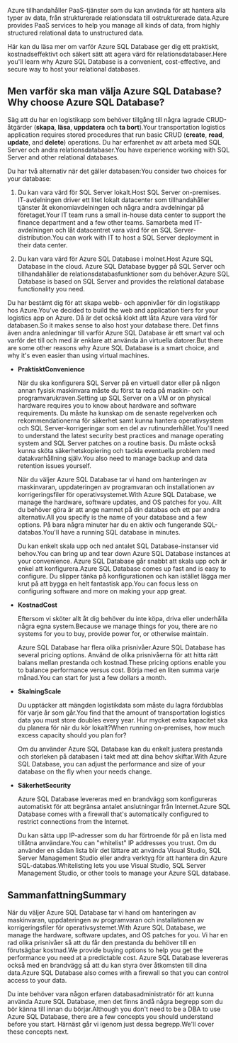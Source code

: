 <span data-ttu-id="5ab57-101">Azure tillhandahåller PaaS-tjänster som du kan använda för att hantera alla typer av data, från strukturerade relationsdata till ostrukturerade data.</span><span class="sxs-lookup"><span data-stu-id="5ab57-101">Azure provides PaaS services to help you manage all kinds of data, from highly structured relational data to unstructured data.</span></span>

<span data-ttu-id="5ab57-102">Här kan du läsa mer om varför Azure SQL Database ger dig ett praktiskt, kostnadseffektivt och säkert sätt att agera värd för relationsdatabaser.</span><span class="sxs-lookup"><span data-stu-id="5ab57-102">Here you'll learn why Azure SQL Database is a convenient, cost-effective, and secure way to host your relational databases.</span></span>

## <a name="why-choose-azure-sql-database"></a><span data-ttu-id="5ab57-103">Men varför ska man välja Azure SQL Database?</span><span class="sxs-lookup"><span data-stu-id="5ab57-103">Why choose Azure SQL Database?</span></span>

<span data-ttu-id="5ab57-104">Säg att du har en logistikapp som behöver tillgång till några lagrade CRUD-åtgärder (**skapa**, **läsa**, **uppdatera** och **ta bort**).</span><span class="sxs-lookup"><span data-stu-id="5ab57-104">Your transportation logistics application requires stored procedures that run basic CRUD (**create**, **read**, **update**, and **delete**) operations.</span></span> <span data-ttu-id="5ab57-105">Du har erfarenhet av att arbeta med SQL Server och andra relationsdatabaser.</span><span class="sxs-lookup"><span data-stu-id="5ab57-105">You have experience working with SQL Server and other relational databases.</span></span>

<span data-ttu-id="5ab57-106">Du har två alternativ när det gäller databasen:</span><span class="sxs-lookup"><span data-stu-id="5ab57-106">You consider two choices for your database:</span></span>

1. <span data-ttu-id="5ab57-107">Du kan vara värd för SQL Server lokalt.</span><span class="sxs-lookup"><span data-stu-id="5ab57-107">Host SQL Server on-premises.</span></span> <span data-ttu-id="5ab57-108">IT-avdelningen driver ett litet lokalt datacenter som tillhandahåller tjänster åt ekonomiavdelningen och några andra avdelningar på företaget.</span><span class="sxs-lookup"><span data-stu-id="5ab57-108">Your IT team runs a small in-house data center to support the finance department and a few other teams.</span></span> <span data-ttu-id="5ab57-109">Samarbeta med IT-avdelningen och låt datacentret vara värd för en SQL Server-distribution.</span><span class="sxs-lookup"><span data-stu-id="5ab57-109">You can work with IT to host a SQL Server deployment in their data center.</span></span>

1. <span data-ttu-id="5ab57-110">Du kan vara värd för Azure SQL Database i molnet.</span><span class="sxs-lookup"><span data-stu-id="5ab57-110">Host Azure SQL Database in the cloud.</span></span> <span data-ttu-id="5ab57-111">Azure SQL Database bygger på SQL Server och tillhandahåller de relationsdatabasfunktioner som du behöver.</span><span class="sxs-lookup"><span data-stu-id="5ab57-111">Azure SQL Database is based on SQL Server and provides the relational database functionality you need.</span></span>

<span data-ttu-id="5ab57-112">Du har bestämt dig för att skapa webb- och appnivåer för din logistikapp hos Azure.</span><span class="sxs-lookup"><span data-stu-id="5ab57-112">You've decided to build the web and application tiers for your logistics app on Azure.</span></span> <span data-ttu-id="5ab57-113">Då är det också klokt att låta Azure vara värd för databasen.</span><span class="sxs-lookup"><span data-stu-id="5ab57-113">So it makes sense to also host your database there.</span></span> <span data-ttu-id="5ab57-114">Det finns även andra anledningar till varför Azure SQL Database är ett smart val och varför det till och med är enklare att använda än virtuella datorer.</span><span class="sxs-lookup"><span data-stu-id="5ab57-114">But there are some other reasons why Azure SQL Database is a smart choice, and why it's even easier than using virtual machines.</span></span>

- <span data-ttu-id="5ab57-115">**Praktiskt**</span><span class="sxs-lookup"><span data-stu-id="5ab57-115">**Convenience**</span></span>

    <span data-ttu-id="5ab57-116">När du ska konfigurera SQL Server på en virtuell dator eller på någon annan fysisk maskinvara måste du först ta reda på maskin- och programvarukraven.</span><span class="sxs-lookup"><span data-stu-id="5ab57-116">Setting up SQL Server on a VM or on physical hardware requires you to know about hardware and software requirements.</span></span> <span data-ttu-id="5ab57-117">Du måste ha kunskap om de senaste regelverken och rekommendationerna för säkerhet samt kunna hantera operativsystem och SQL Server-korrigeringar som en del av rutinunderhållet.</span><span class="sxs-lookup"><span data-stu-id="5ab57-117">You'll need to understand the latest security best practices and manage operating system and SQL Server patches on a routine basis.</span></span> <span data-ttu-id="5ab57-118">Du måste också kunna sköta säkerhetskopiering och tackla eventuella problem med datakvarhållning själv.</span><span class="sxs-lookup"><span data-stu-id="5ab57-118">You also need to manage backup and data retention issues yourself.</span></span>

    <span data-ttu-id="5ab57-119">När du väljer Azure SQL Database tar vi hand om hanteringen av maskinvaran, uppdateringen av programvaran och installationen av korrigeringsfiler för operativsystemet.</span><span class="sxs-lookup"><span data-stu-id="5ab57-119">With Azure SQL Database, we manage the hardware, software updates, and OS patches for you.</span></span> <span data-ttu-id="5ab57-120">Allt du behöver göra är att ange namnet på din databas och ett par andra alternativ.</span><span class="sxs-lookup"><span data-stu-id="5ab57-120">All you specify is the name of your database and a few options.</span></span> <span data-ttu-id="5ab57-121">På bara några minuter har du en aktiv och fungerande SQL-databas.</span><span class="sxs-lookup"><span data-stu-id="5ab57-121">You'll have a running SQL database in minutes.</span></span>

    <span data-ttu-id="5ab57-122">Du kan enkelt skala upp och ned antalet SQL Database-instanser vid behov.</span><span class="sxs-lookup"><span data-stu-id="5ab57-122">You can bring up and tear down Azure SQL Database instances at your convenience.</span></span> <span data-ttu-id="5ab57-123">Azure SQL Database går snabbt att skala upp och är enkel att konfigurera.</span><span class="sxs-lookup"><span data-stu-id="5ab57-123">Azure SQL Database comes up fast and is easy to configure.</span></span> <span data-ttu-id="5ab57-124">Du slipper tänka på konfigurationen och kan istället lägga mer krut på att bygga en helt fantastisk app.</span><span class="sxs-lookup"><span data-stu-id="5ab57-124">You can focus less on configuring software and more on making your app great.</span></span>

- <span data-ttu-id="5ab57-125">**Kostnad**</span><span class="sxs-lookup"><span data-stu-id="5ab57-125">**Cost**</span></span>

    <span data-ttu-id="5ab57-126">Eftersom vi sköter allt åt dig behöver du inte köpa, driva eller underhålla några egna system.</span><span class="sxs-lookup"><span data-stu-id="5ab57-126">Because we manage things for you, there are no systems for you to buy, provide power for, or otherwise maintain.</span></span>

    <span data-ttu-id="5ab57-127">Azure SQL Database har flera olika prisnivåer.</span><span class="sxs-lookup"><span data-stu-id="5ab57-127">Azure SQL Database has several pricing options.</span></span> <span data-ttu-id="5ab57-128">Använd de olika prisnivåerna för att hitta rätt balans mellan prestanda och kostnad.</span><span class="sxs-lookup"><span data-stu-id="5ab57-128">These pricing options enable you to balance performance versus cost.</span></span> <span data-ttu-id="5ab57-129">Börja med en liten summa varje månad.</span><span class="sxs-lookup"><span data-stu-id="5ab57-129">You can start for just a few dollars a month.</span></span>

- <span data-ttu-id="5ab57-130">**Skalning**</span><span class="sxs-lookup"><span data-stu-id="5ab57-130">**Scale**</span></span>

    <span data-ttu-id="5ab57-131">Du upptäcker att mängden logistikdata som måste du lagra fördubblas för varje år som går.</span><span class="sxs-lookup"><span data-stu-id="5ab57-131">You find that the amount of transportation logistics data you must store doubles every year.</span></span> <span data-ttu-id="5ab57-132">Hur mycket extra kapacitet ska du planera för när du kör lokalt?</span><span class="sxs-lookup"><span data-stu-id="5ab57-132">When running on-premises, how much excess capacity should you plan for?</span></span>

    <span data-ttu-id="5ab57-133">Om du använder Azure SQL Database kan du enkelt justera prestanda och storleken på databasen i takt med att dina behov skiftar.</span><span class="sxs-lookup"><span data-stu-id="5ab57-133">With Azure SQL Database, you can adjust the performance and size of your database on the fly when your needs change.</span></span>

- <span data-ttu-id="5ab57-134">**Säkerhet**</span><span class="sxs-lookup"><span data-stu-id="5ab57-134">**Security**</span></span>

    <span data-ttu-id="5ab57-135">Azure SQL Database levereras med en brandvägg som konfigureras automatiskt för att begränsa antalet anslutningar från Internet.</span><span class="sxs-lookup"><span data-stu-id="5ab57-135">Azure SQL Database comes with a firewall that's automatically configured to restrict connections from the Internet.</span></span>

    <span data-ttu-id="5ab57-136">Du kan sätta upp IP-adresser som du har förtroende för på en lista med tillåtna användare.</span><span class="sxs-lookup"><span data-stu-id="5ab57-136">You can "whitelist" IP addresses you trust.</span></span> <span data-ttu-id="5ab57-137">Om du använder en sådan lista blir det lättare att använda Visual Studio, SQL Server Management Studio eller andra verktyg för att hantera din Azure SQL-databas.</span><span class="sxs-lookup"><span data-stu-id="5ab57-137">Whitelisting lets you use Visual Studio, SQL Server Management Studio, or other tools to manage your Azure SQL database.</span></span>

## <a name="summary"></a><span data-ttu-id="5ab57-138">Sammanfattning</span><span class="sxs-lookup"><span data-stu-id="5ab57-138">Summary</span></span>

<span data-ttu-id="5ab57-139">När du väljer Azure SQL Database tar vi hand om hanteringen av maskinvaran, uppdateringen av programvaran och installationen av korrigeringsfiler för operativsystemet.</span><span class="sxs-lookup"><span data-stu-id="5ab57-139">With Azure SQL Database, we manage the hardware, software updates, and OS patches for you.</span></span> <span data-ttu-id="5ab57-140">Vi har en rad olika prisnivåer så att du får den prestanda du behöver till en förutsägbar kostnad.</span><span class="sxs-lookup"><span data-stu-id="5ab57-140">We provide buying options to help you get the performance you need at a predictable cost.</span></span> <span data-ttu-id="5ab57-141">Azure SQL Database levereras också med en brandvägg så att du kan styra över åtkomsten till dina data.</span><span class="sxs-lookup"><span data-stu-id="5ab57-141">Azure SQL Database also comes with a firewall so that you can control access to your data.</span></span>

<span data-ttu-id="5ab57-142">Du inte behöver vara någon erfaren databasadministratör för att kunna använda Azure SQL Database, men det finns ändå några begrepp som du bör känna till innan du börjar.</span><span class="sxs-lookup"><span data-stu-id="5ab57-142">Although you don't need to be a DBA to use Azure SQL Database, there are a few concepts you should understand before you start.</span></span> <span data-ttu-id="5ab57-143">Härnäst går vi igenom just dessa begrepp.</span><span class="sxs-lookup"><span data-stu-id="5ab57-143">We'll cover these concepts next.</span></span>

